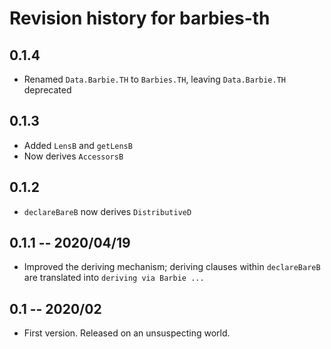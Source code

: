 # Revision history for barbies-th

## 0.1.4

* Renamed `Data.Barbie.TH` to `Barbies.TH`, leaving `Data.Barbie.TH` deprecated

## 0.1.3

* Added `LensB` and `getLensB`
* Now derives `AccessorsB`

## 0.1.2

* `declareBareB` now derives `DistributiveD`

## 0.1.1 -- 2020/04/19

* Improved the deriving mechanism; deriving clauses within `declareBareB` are translated into `deriving via Barbie ...`

## 0.1 -- 2020/02

* First version. Released on an unsuspecting world.
